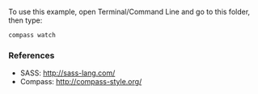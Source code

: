 To use this example, open Terminal/Command Line and go to this folder, then type:

    compass watch

### References 
 * SASS: http://sass-lang.com/
 * Compass: http://compass-style.org/

